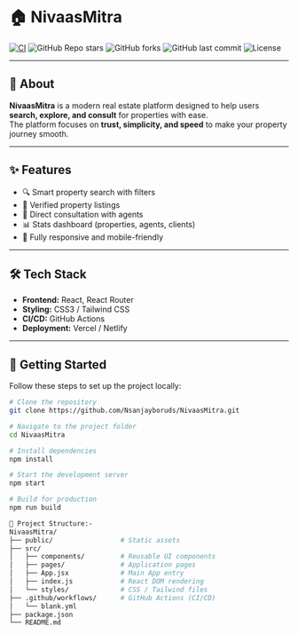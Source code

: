 # 🏠 NivaasMitra

[![CI](https://github.com/Nsanjayboruds/NivaasMitra/actions/workflows/blank.yml/badge.svg)](https://github.com/Nsanjayboruds/NivaasMitra/actions/workflows/blank.yml)
![GitHub Repo stars](https://img.shields.io/github/stars/Nsanjayboruds/NivaasMitra?style=social)
![GitHub forks](https://img.shields.io/github/forks/Nsanjayboruds/NivaasMitra?style=social)
![GitHub last commit](https://img.shields.io/github/last-commit/Nsanjayboruds/NivaasMitra)
![License](https://img.shields.io/github/license/Nsanjayboruds/NivaasMitra)

---

## 📖 About
**NivaasMitra** is a modern real estate platform designed to help users **search, explore, and consult** for properties with ease.  
The platform focuses on **trust, simplicity, and speed** to make your property journey smooth.

---

## ✨ Features
- 🔍 Smart property search with filters  
- 🏢 Verified property listings  
- 👥 Direct consultation with agents  
- 📊 Stats dashboard (properties, agents, clients)  
- 📱 Fully responsive and mobile-friendly  

---

## 🛠 Tech Stack
- **Frontend:** React, React Router  
- **Styling:** CSS3 / Tailwind CSS  
- **CI/CD:** GitHub Actions  
- **Deployment:** Vercel / Netlify  

---

## 🚀 Getting Started

Follow these steps to set up the project locally:

```bash
# Clone the repository
git clone https://github.com/Nsanjayboruds/NivaasMitra.git

# Navigate to the project folder
cd NivaasMitra

# Install dependencies
npm install

# Start the development server
npm start

# Build for production
npm run build

📂 Project Structure:-
NivaasMitra/
├── public/                 # Static assets
├── src/
│   ├── components/         # Reusable UI components
│   ├── pages/              # Application pages
│   ├── App.jsx             # Main App entry
│   ├── index.js            # React DOM rendering
│   └── styles/             # CSS / Tailwind files
├── .github/workflows/      # GitHub Actions (CI/CD)
│   └── blank.yml
├── package.json
└── README.md



















